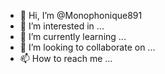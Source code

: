 - 👋 Hi, I’m @Monophonique891
- 👀 I’m interested in ...
- 🌱 I’m currently learning ...
- 💞️ I’m looking to collaborate on ...
- 📫 How to reach me ...

<!---
Monophonique891/Monophonique891 is a ✨ special ✨ repository because its `README.md` (this file) appears on your GitHub profile.
You can click the Preview link to take a look at your changes.
--->
